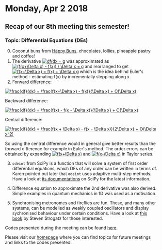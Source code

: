 # Monday, Apr 2 2018

## Recap of our 8th meeting this semester! 
### Topic: Differential Equations (DEs)
0. Coconut buns from [Happy Buns](http://goodfoodfinderaz.com/find-good-food/happy-buns-asian-bakery/), chocolates, lollies, pineapple pastry and coffee!
1. The derivative <a href="http://www.codecogs.com/eqnedit.php?latex=df/dx&space;=&space;g" target="_blank"><img src="http://latex.codecogs.com/gif.latex?df/dx&space;=&space;g" title="df/dx = g" /></a> was approximated as <a href="http://www.codecogs.com/eqnedit.php?latex=(f(x&plus;\Delta&space;x)&space;-&space;f(x))&space;/&space;\Delta&space;x&space;=&space;g" target="_blank"><img src="http://latex.codecogs.com/gif.latex?(f(x&plus;\Delta&space;x)&space;-&space;f(x))&space;/&space;\Delta&space;x&space;=&space;g" title="(f(x+\Delta x) - f(x)) / \Delta x = g" /></a> and rearranged to get <a href="http://www.codecogs.com/eqnedit.php?latex=f(x&plus;\Delta&space;x)&space;=&space;f(x)&space;&plus;&space;\Delta&space;x&space;g" target="_blank"><img src="http://latex.codecogs.com/gif.latex?f(x&plus;\Delta&space;x)&space;=&space;f(x)&space;&plus;&space;\Delta&space;x&space;g" title="f(x+\Delta x) = f(x) + \Delta x g" /></a> which is the idea behind Euler's method - estimating f(x) by incrementally stepping along x. 
2. Forward difference: 

<a href="http://www.codecogs.com/eqnedit.php?latex=\frac{df}{dx}&space;=&space;\frac{f(x&plus;\Delta&space;x)&space;-&space;f(x)}{\Delta&space;x}&space;&plus;&space;O(\Delta&space;x)" target="_blank"><img src="http://latex.codecogs.com/gif.latex?\frac{df}{dx}&space;=&space;\frac{f(x&plus;\Delta&space;x)&space;-&space;f(x)}{\Delta&space;x}&space;&plus;&space;O(\Delta&space;x)" title="\frac{df}{dx} = \frac{f(x+\Delta x) - f(x)}{\Delta x} + O(\Delta x)" /></a>

Backward difference:

<a href="http://www.codecogs.com/eqnedit.php?latex=\frac{df}{dx}&space;=&space;\frac{f(x)&space;-&space;f(x&space;-&space;\Delta&space;x)}{\Delta&space;x}&space;&plus;&space;O(\Delta&space;x)" target="_blank"><img src="http://latex.codecogs.com/gif.latex?\frac{df}{dx}&space;=&space;\frac{f(x)&space;-&space;f(x&space;-&space;\Delta&space;x)}{\Delta&space;x}&space;&plus;&space;O(\Delta&space;x)" title="\frac{df}{dx} = \frac{f(x) - f(x - \Delta x)}{\Delta x} + O(\Delta x)" /></a>

Central difference:

<a href="http://www.codecogs.com/eqnedit.php?latex=\frac{df}{dx}&space;=&space;\frac{f(x&space;&plus;&space;\Delta&space;x)&space;-&space;f(x&space;-&space;\Delta&space;x)}{2\Delta&space;x}&space;&plus;&space;O(\Delta&space;x^2)" target="_blank"><img src="http://latex.codecogs.com/gif.latex?\frac{df}{dx}&space;=&space;\frac{f(x&space;&plus;&space;\Delta&space;x)&space;-&space;f(x&space;-&space;\Delta&space;x)}{2\Delta&space;x}&space;&plus;&space;O(\Delta&space;x^2)" title="\frac{df}{dx} = \frac{f(x + \Delta x) - f(x - \Delta x)}{2\Delta x} + O(\Delta x^2)" /></a>

So using the central difference would in general give better results than the forward difference for example in Euler's method. The order errors can be obtained by expanding <a href="http://www.codecogs.com/eqnedit.php?latex=f(x&plus;\Delta&space;x)" target="_blank"><img src="http://latex.codecogs.com/gif.latex?f(x&plus;\Delta&space;x)" title="f(x+\Delta x)" /></a> and <a href="http://www.codecogs.com/eqnedit.php?latex=f(x-\Delta&space;x)" target="_blank"><img src="http://latex.codecogs.com/gif.latex?f(x-\Delta&space;x)" title="f(x-\Delta x)" /></a> in Taylor series.

3. `odeint` from SciPy is a function that will solve a system of first order differential equations, which DEs of any order can be written in terms of. Karen pointed out later that `odeint` uses adaptive multi-step methods. Have a look at [its documentations](https://docs.scipy.org/doc/scipy/reference/generated/scipy.integrate.odeint.html) on SciPy for the latest information.

4. Difference equation to approximate the 2nd derivative was also derived. Simple examples in quantum mechanics in 1D was used as a motivation.

5. Synchronising metronomes and fireflies are fun. These, and many other systems, can be modelled as weakly coupled oscillators and display sychronised behaviour under certain conditions. Have a look at [this book](https://www.goodreads.com/book/show/354421.Sync) by Steven Strogatz for those interested.

Codes presented during the meeting can be found [here](https://github.com/prickly-pythons/prickly-pythons/blob/master/code_from_meetings/differential_eqs/Differential%20Equations.ipynb).


Please visit our [homepage](http://prickly-pythons.github.io) where you can find topics for future meetings and links to the codes presented.
